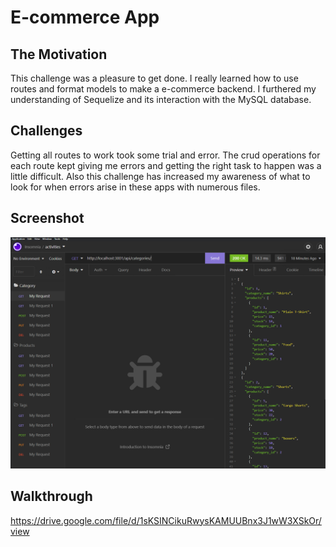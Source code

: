 # E-commerce App

## The Motivation

This challenge was a pleasure to get done. I really learned how to use routes and format models to make a e-commerce backend. I furthered my understanding of Sequelize and its interaction with the MySQL database. 

## Challenges

Getting all routes to work took some trial and error. The crud operations for each route kept giving me errors and getting the right task to happen was a little difficult. Also this challenge has increased my awareness of what to look for when errors arise in these apps with numerous files.

## Screenshot
![ScreenShot](assets/images/Cap.PNG)


## Walkthrough
https://drive.google.com/file/d/1sKSINCikuRwysKAMUUBnx3J1wW3XSkOr/view
